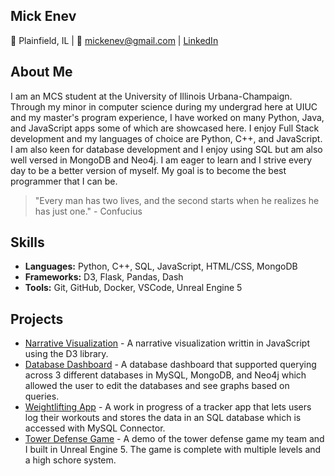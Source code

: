 ## Mick Enev
📍 Plainfield, IL | 📧 mickenev@gmail.com | [LinkedIn](https://www.linkedin.com/in/mick-enev-b77743247/)
<!--
**YungBulgaria/YungBulgaria** is a ✨ _special_ ✨ repository because its `README.md` (this file) appears on your GitHub profile.

Here are some ideas to get you started:

- 🔭 I’m currently working on ...
- 🌱 I’m currently learning ...
- 👯 I’m looking to collaborate on ...
- 🤔 I’m looking for help with ...
- 💬 Ask me about ...
- 📫 How to reach me: ...
- 😄 Pronouns: ...
- ⚡ Fun fact: ...
-->
## About Me
I am an MCS student at the University of Illinois Urbana-Champaign. Through my minor in computer science during my undergrad here at UIUC and my master's program experience, I have worked on many Python, Java, and JavaScript apps some of which are showcased here. 
I enjoy Full Stack development and my languages of choice are Python, C++, and JavaScript. I am also keen for database development and I enjoy using SQL but am also well versed in MongoDB and Neo4j. I am eager to learn and I strive every day to be a better version of myself. My goal is to become the best programmer that I can be.
> "Every man has two lives, and the second starts when he realizes he has just one." - Confucius

## Skills
- **Languages:** Python, C++, SQL, JavaScript, HTML/CSS, MongoDB
- **Frameworks:** D3, Flask, Pandas, Dash
- **Tools:** Git, GitHub, Docker, VSCode, Unreal Engine 5

## Projects
- [Narrative Visualization](https://yungbulgaria.github.io/) - A narrative visualization writtin in JavaScript using the D3 library.
- [Database Dashboard](https://github.com/YungBulgaria/Mick_Marcos_411) - A database dashboard that supported querying across 3 different databases in MySQL, MongoDB, and Neo4j which allowed the user to edit the databases and see graphs based on queries.
- [Weightlifting App](https://github.com/YungBulgaria/WeightliftingApp) - A work in progress of a tracker app that lets users log their workouts and stores the data in an SQL database which is accessed with MySQL Connector.
- [Tower Defense Game](https://drive.google.com/file/d/12nkk7TtX-BSvycx__5RHsbysaMhi97vE/view?usp=sharing) - A demo of the tower defense game my team and I built in Unreal Engine 5. The game is complete with multiple levels and a high schore system. 
